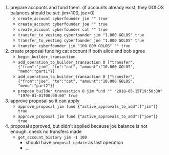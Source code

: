 


1. prepare accounts and fund them. (if accounts already exist, they GOLOS balances should be set: jim=100, joe=0)
    * `create_account cyberfounder jim "" true`
    * `create_account cyberfounder joe "" true`
    * `create_account cyberfounder cat "" true`
    * `transfer_to_vesting cyberfounder jim "1.000 GOLOS" true`
    * `transfer_to_vesting cyberfounder joe "1.000 GOLOS" true`
    * `transfer cyberfounder jim "100.000 GOLOS" "" true`
2. create proposal funding cat account if both alice and bob agree
    * `begin_builder_transaction`
    * `add_operation_to_builder_transaction 0 ["transfer", {"from":"jim", "to":"cat", "amount":"10.000 GOLOS", "memo":"part1"}]`
    * `add_operation_to_builder_transaction 0 ["transfer", {"from":"joe", "to":"cat", "amount":"10.000 GOLOS", "memo":"part2"}]`
    * `propose_builder_transaction 0 jim fund "" "2018-05-15T19:50:00" "1970-01-01T00:00:00" true`
3. approve proposal so it can apply
    * `approve_proposal jim fund {"active_approvals_to_add":["jim"]} true`
    * `approve_proposal jim fund {"active_approvals_to_add":["joe"]} true`
4. proposal approved, but didn't applied because joe balance is not enough. check no transfers made
    * `get_account_history jim -1 100`
      * should have `proposal_update` as last operation
      * ...
